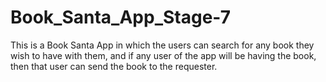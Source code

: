 # Book_Santa_App_Stage-7
This is a Book Santa App in which the users can search for any book they wish to have with them, and if any user of the app will be having the book, then that user can send the book to the requester.


